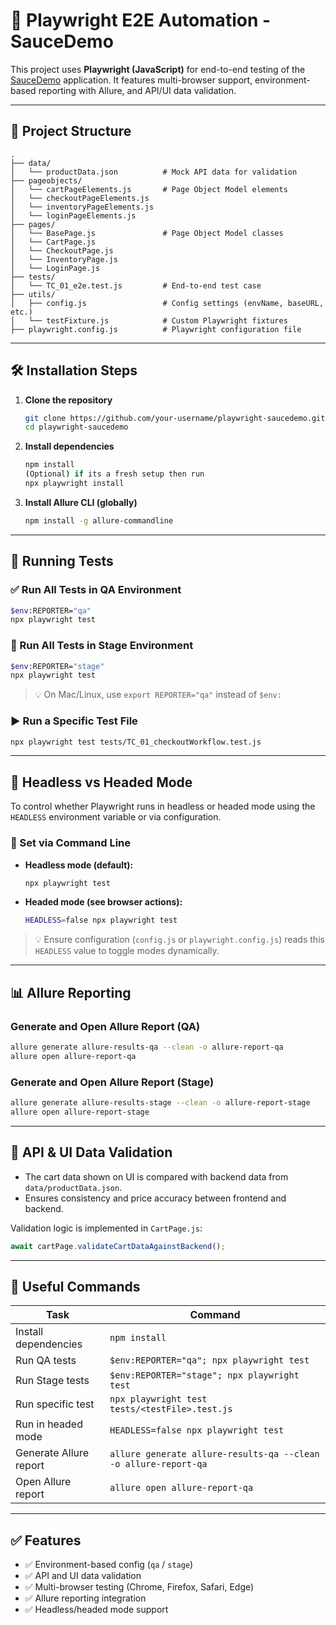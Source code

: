 
# 🧪 Playwright E2E Automation - SauceDemo

This project uses **Playwright (JavaScript)** for end-to-end testing of the [SauceDemo](https://www.saucedemo.com) application. It features multi-browser support, environment-based reporting with Allure, and API/UI data validation.

---

## 📁 Project Structure

```
.
├── data/
│   └── productData.json          # Mock API data for validation
├── pageobjects/
│   └── cartPageElements.js       # Page Object Model elements
│   └── checkoutPageElements.js
│   └── inventoryPageElements.js
│   └── loginPageElements.js       
├── pages/
│   └── BasePage.js               # Page Object Model classes
│   └── CartPage.js                      
│   └── CheckoutPage.js                  
│   └── InventoryPage.js                 
│   └── LoginPage.js                      
├── tests/
│   └── TC_01_e2e.test.js         # End-to-end test case
├── utils/
│   ├── config.js                 # Config settings (envName, baseURL, etc.)
│   └── testFixture.js            # Custom Playwright fixtures
├── playwright.config.js          # Playwright configuration file
```

---

## 🛠️ Installation Steps

1. **Clone the repository**
   ```bash
   git clone https://github.com/your-username/playwright-saucedemo.git
   cd playwright-saucedemo
   ```

2. **Install dependencies**
   ```bash
   npm install
   (Optional) if its a fresh setup then run
   npx playwright install
   ```

3. **Install Allure CLI (globally)**
   ```bash
   npm install -g allure-commandline
   ```

---

## 🚀 Running Tests

### ✅ Run All Tests in QA Environment

```bash
$env:REPORTER="qa"
npx playwright test
```

### 🧪 Run All Tests in Stage Environment

```bash
$env:REPORTER="stage"
npx playwright test
```

> 💡 On Mac/Linux, use `export REPORTER="qa"` instead of `$env:`

### ▶ Run a Specific Test File

```bash
npx playwright test tests/TC_01_checkoutWorkflow.test.js
```

---

## 🧱 Headless vs Headed Mode

To control whether Playwright runs in headless or headed mode using the `HEADLESS` environment variable or via configuration.

### 🧩 Set via Command Line

- **Headless mode (default):**
  ```bash
  npx playwright test
  ```

- **Headed mode (see browser actions):**
  ```bash
  HEADLESS=false npx playwright test
  ```

> 💡 Ensure configuration (`config.js` or `playwright.config.js`) reads this `HEADLESS` value to toggle modes dynamically.

---

## 📊 Allure Reporting

### Generate and Open Allure Report (QA)

```bash
allure generate allure-results-qa --clean -o allure-report-qa
allure open allure-report-qa
```

### Generate and Open Allure Report (Stage)

```bash
allure generate allure-results-stage --clean -o allure-report-stage
allure open allure-report-stage
```

---

## 🔄 API & UI Data Validation

- The cart data shown on UI is compared with backend data from `data/productData.json`.
- Ensures consistency and price accuracy between frontend and backend.

Validation logic is implemented in `CartPage.js`:

```js
await cartPage.validateCartDataAgainstBackend();
```

---

## 📌 Useful Commands

| Task                         | Command |
|------------------------------|---------|
| Install dependencies         | `npm install` |
| Run QA tests                 | `$env:REPORTER="qa"; npx playwright test` |
| Run Stage tests              | `$env:REPORTER="stage"; npx playwright test` |
| Run specific test            | `npx playwright test tests/<testFile>.test.js` |
| Run in headed mode           | `HEADLESS=false npx playwright test` |
| Generate Allure report       | `allure generate allure-results-qa --clean -o allure-report-qa` |
| Open Allure report           | `allure open allure-report-qa` |

---

## ✅ Features

- ✅ Environment-based config (`qa` / `stage`)
- ✅ API and UI data validation
- ✅ Multi-browser testing (Chrome, Firefox, Safari, Edge)
- ✅ Allure reporting integration
- ✅ Headless/headed mode support
